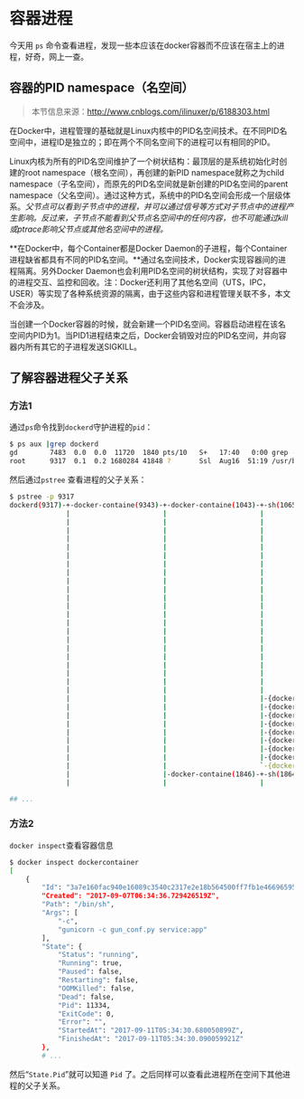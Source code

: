 # 容器进程

今天用 `ps` 命令查看进程，发现一些本应该在docker容器而不应该在宿主上的进程，好奇，网上一查。

## 容器的PID namespace（名空间）

> 本节信息来源：http://www.cnblogs.com/ilinuxer/p/6188303.html

在Docker中，进程管理的基础就是Linux内核中的PID名空间技术。在不同PID名空间中，进程ID是独立的；即在两个不同名空间下的进程可以有相同的PID。

Linux内核为所有的PID名空间维护了一个树状结构：最顶层的是系统初始化时创建的root namespace（根名空间），再创建的新PID namespace就称之为child namespace（子名空间），而原先的PID名空间就是新创建的PID名空间的parent namespace（父名空间）。通过这种方式，系统中的PID名空间会形成一个层级体系。*父节点可以看到子节点中的进程，并可以通过信号等方式对子节点中的进程产生影响。反过来，子节点不能看到父节点名空间中的任何内容，也不可能通过kill或ptrace影响父节点或其他名空间中的进程。*

**在Docker中，每个Container都是Docker Daemon的子进程，每个Container进程缺省都具有不同的PID名空间。**通过名空间技术，Docker实现容器间的进程隔离。另外Docker Daemon也会利用PID名空间的树状结构，实现了对容器中的进程交互、监控和回收。注：Docker还利用了其他名空间（UTS，IPC，USER）等实现了各种系统资源的隔离，由于这些内容和进程管理关联不多，本文不会涉及。

当创建一个Docker容器的时候，就会新建一个PID名空间。容器启动进程在该名空间内PID为1。当PID1进程结束之后，Docker会销毁对应的PID名空间，并向容器内所有其它的子进程发送SIGKILL。

## 了解容器进程父子关系

### 方法1

通过`ps`命令找到`dockerd`守护进程的`pid`：

```bash
$ ps aux |grep dockerd
gd        7483  0.0  0.0  11720  1840 pts/10   S+   17:40   0:00 grep --color=auto dockerd
root      9317  0.1  0.2 1680284 41848 ?       Ssl  Aug16  51:19 /usr/bin/dockerd --raw-logs
```

然后通过`pstree` 查看进程的父子关系：

```bash
$ pstree -p 9317
dockerd(9317)-+-docker-containe(9343)-+-docker-containe(1043)-+-sh(1065)-+-cron(1078)
              |                       |                       |          `-gunicorn(1079)-+-gunicorn(1096)-+-{gunicorn}(15535)
              |                       |                       |                           |                `-{gunicorn}(18052)
              |                       |                       |                           |-gunicorn(1098)---{gunicorn}(14210)
              |                       |                       |                           |-gunicorn(1100)-+-{gunicorn}(26180)
              |                       |                       |                           |                `-{gunicorn}(31642)
              |                       |                       |                           |-gunicorn(1101)---{gunicorn}(19256)
              |                       |                       |                           |-gunicorn(1102)---{gunicorn}(30791)
              |                       |                       |                           |-gunicorn(1103)---{gunicorn}(30796)
              |                       |                       |                           |-gunicorn(1105)---{gunicorn}(22143)
              |                       |                       |                           |-gunicorn(1106)---{gunicorn}(22763)
              |                       |                       |                           |-gunicorn(1107)---{gunicorn}(31237)
              |                       |                       |                           |-gunicorn(1108)---{gunicorn}(21987)
              |                       |                       |                           |-gunicorn(1109)---{gunicorn}(21982)
              |                       |                       |                           |-gunicorn(1112)---{gunicorn}(21984)
              |                       |                       |                           |-gunicorn(1113)---{gunicorn}(28246)
              |                       |                       |                           |-gunicorn(1114)-+-{gunicorn}(29599)
              |                       |                       |                           |                `-{gunicorn}(22011)
              |                       |                       |                           |-gunicorn(1115)---{gunicorn}(22116)
              |                       |                       |                           |-gunicorn(1116)---{gunicorn}(29281)
              |                       |                       |                           |-gunicorn(15646)---{gunicorn}(20589)
              |                       |                       |                           |-{gunicorn}(1090)
              |                       |                       |                           `-{gunicorn}(1091)
              |                       |                       |-{docker-containe}(1044)
              |                       |                       |-{docker-containe}(1045)
              |                       |                       |-{docker-containe}(1046)
              |                       |                       |-{docker-containe}(1048)
              |                       |                       |-{docker-containe}(1049)
              |                       |                       |-{docker-containe}(1052)
              |                       |                       |-{docker-containe}(1054)
              |                       |                       |-{docker-containe}(1055)
              |                       |                       `-{docker-containe}(1071)
              |                       |-docker-containe(1846)-+-sh(1864)-+-cron(1877)
              |                       |                       |          `-gunicorn(1878)-+-gunicorn(1888)-+-{gunicorn}(1897)

## ...
```



### 方法2

`docker inspect`查看容器信息

```bash
$ docker inspect dockercontainer
[
    {
        "Id": "3a7e160fac940e16089c3540c2317e2e18b564500ff7fb1e4669659559765a24",
        "Created": "2017-09-07T06:34:36.729426519Z",
        "Path": "/bin/sh",
        "Args": [
            "-c",
            "gunicorn -c gun_conf.py service:app"
        ],
        "State": {
            "Status": "running",
            "Running": true,
            "Paused": false,
            "Restarting": false,
            "OOMKilled": false,
            "Dead": false,
            "Pid": 11334,
            "ExitCode": 0,
            "Error": "",
            "StartedAt": "2017-09-11T05:34:30.680050899Z",
            "FinishedAt": "2017-09-11T05:34:30.090059921Z"
        },
        # ...
```

然后“`State.Pid`”就可以知道 `Pid` 了。之后同样可以查看此进程所在空间下其他进程的父子关系。
